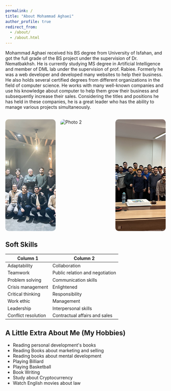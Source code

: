 ```yaml
---
permalink: /
title: "About Mohammad Aghaei"
author_profile: true
redirect_from:
  - /about/
  - /about.html
---
```


Mohammad Aghaei received his BS degree from University of Isfahan, and got the full grade of the BS project under the supervision of Dr. Nematbakhsh. He is currently studying MS degree in Artificial Intelligence and member of DML lab under the supervision of prof. Rabiee. Formerly he was a web developer and developed many websites to help their business. He also holds several certified degrees from different organizations in the field of computer science. He works with many well-known companies and use his knowledge about computer to help them grow their business and subsequently increase their sales. Considering the titles and positions he has held in these companies, he is a great leader who has the ability to manage various projects simultaneously.

<div style="display: flex; justify-content: center; gap: 15px; margin: 30px 0;">
  <img src="/images/portfolio/IMG_2174.jpg" alt="Photo 1" style="width: calc(33.333% - 10px); height: 350px; object-fit: cover; border-radius: 10px;">
  <img src="/images/portfolio/IMG_3165.JPG" alt="Photo 2" style="width: calc(33.333% - 10px); height: 350px; object-fit: cover; border-radius: 10px;">
  <img src="/images/portfolio/IMG_3590.JPG" alt="Photo 3" style="width: calc(33.333% - 10px); height: 350px; object-fit: cover; border-radius: 10px;">
</div>

## Soft Skills

| Column 1            | Column 2                        |
| ------------------- | ------------------------------- |
| Adaptability        | Collaboration                   |
| Teamwork            | Public relation and negotiation |
| Problem solving     | Communication skills            |
| Crisis management   | Enlightened                     |
| Critical thinking   | Responsibility                  |
| Work ethic          | Management                      |
| Leadership          | Interpersonal skills            |
| Conflict resolution | Contractual affairs and sales   |

## A Little Extra About Me (My Hobbies)

- Reading personal development's books
- Reading Books about marketing and selling
- Reading books about mental development
- Playing Billiard
- Playing Basketball
- Book Writing
- Study about Cryptocurrency
- Watch English movies about law
